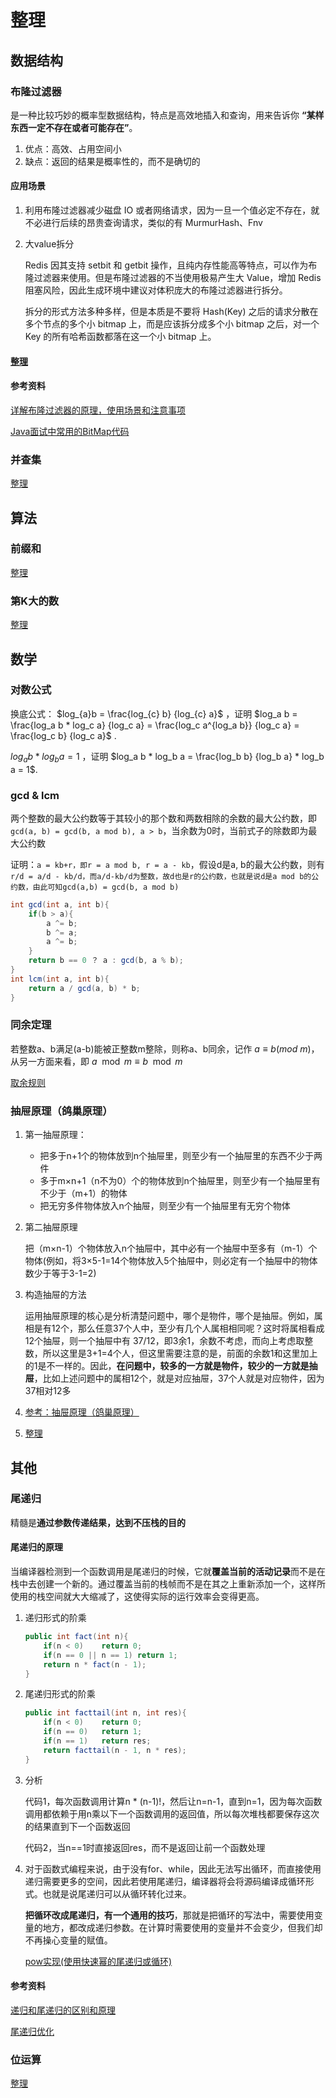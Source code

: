 # 整理

## 数据结构

### 布隆过滤器

是一种比较巧妙的概率型数据结构，特点是高效地插入和查询，用来告诉你 **“某样东西一定不存在或者可能存在”**。

1. 优点：高效、占用空间小
2. 缺点：返回的结果是概率性的，而不是确切的

#### 应用场景

1. 利用布隆过滤器减少磁盘 IO 或者网络请求，因为一旦一个值必定不存在，就不必进行后续的昂贵查询请求，类似的有 MurmurHash、Fnv 

2. 大value拆分

   Redis 因其支持 setbit 和 getbit 操作，且纯内存性能高等特点，可以作为布隆过滤器来使用。但是布隆过滤器的不当使用极易产生大 Value，增加 Redis 阻塞风险，因此生成环境中建议对体积庞大的布隆过滤器进行拆分。

   拆分的形式方法多种多样，但是本质是不要将 Hash(Key) 之后的请求分散在多个节点的多个小 bitmap 上，而是应该拆分成多个小 bitmap 之后，对一个 Key 的所有哈希函数都落在这一个小 bitmap 上。

#### [整理](数据结构和算法/BitMap.md)

#### 参考资料

[详解布隆过滤器的原理，使用场景和注意事项](<https://zhuanlan.zhihu.com/p/43263751>)

[Java面试中常用的BitMap代码](<https://www.jianshu.com/p/9e7f8f33a61a>)

### 并查集

[整理](数据结构和算法/并查集.md)

## 算法

### 前缀和

[整理](数据结构和算法/前缀和.md)

### 第K大的数

[整理](数据结构和算法/第K大的数.md)

## 数学

### 对数公式

换底公式： $log_{a}b = \frac{log_{c} b} {log_{c} a}$ ，证明 $log_a b = \frac{log_a b * log_c a} {log_c a} = \frac{log_c a^{log_a b}} {log_c a} = \frac{log_c b} {log_c a}$ . 

$log_{a}b * log_{b}a = 1$ ，证明 $log_a b * log_b a = \frac{log_b b} {log_b a} * log_b a = 1$. 

### gcd & lcm

两个整数的最大公约数等于其较小的那个数和两数相除的余数的最大公约数，即`gcd(a, b) = gcd(b, a mod b), a > b`，当余数为0时，当前式子的除数即为最大公约数

证明：`a = kb+r，即r = a mod b, r = a - kb`，假设d是a, b的最大公约数，则有`r/d = a/d - kb/d，而a/d-kb/d为整数，故d也是r的公约数，也就是说d是a mod b的公约数，由此可知gcd(a,b) = gcd(b, a mod b)`

```java
int gcd(int a, int b){
    if(b > a){
        a ^= b;
        b ^= a;
        a ^= b;
    }
    return b == 0 ？ a : gcd(b, a % b);
}
int lcm(int a, int b){
    return a / gcd(a, b) * b;
}
```

### 同余定理

若整数a、b满足(a-b)能被正整数m整除，则称a、b同余，记作 $a \equiv b (mod\ m)$，从另一方面来看，即 $a \mod m \equiv b \mod m$ 

[取余规则](#数学/取余规则.md)

### 抽屉原理（鸽巢原理）

1. 第一抽屉原理：

   - 把多于n+1个的物体放到n个抽屉里，则至少有一个抽屉里的东西不少于两件
   - 多于m×n+1（n不为0）个的物体放到n个抽屉里，则至少有一个抽屉里有不少于（m+1）的物体
   - 把无穷多件物体放入n个抽屉，则至少有一个抽屉里有无穷个物体

2. 第二抽屉原理

   把（m×n-1）个物体放入n个抽屉中，其中必有一个抽屉中至多有（m-1）个物体(例如，将3×5-1=14个物体放入5个抽屉中，则必定有一个抽屉中的物体数少于等于3-1=2)

3. 构造抽屉的方法

   运用抽屉原理的核心是分析清楚问题中，哪个是物件，哪个是抽屉。例如，属相是有12个，那么任意37个人中，至少有几个人属相相同呢？这时将属相看成12个抽屉，则一个抽屉中有 37/12，即3余1，余数不考虑，而向上考虑取整数，所以这里是3+1=4个人，但这里需要注意的是，前面的余数1和这里加上的1是不一样的。因此，**在问题中，较多的一方就是物件，较少的一方就是抽屉**，比如上述问题中的属相12个，就是对应抽屉，37个人就是对应物件，因为37相对12多

4. [参考：抽屉原理（鸽巢原理）](https://blog.csdn.net/Destinymiao/article/details/81392751)

5. [整理](数据结构和算法/抽屉原理.md)



## 其他

### 尾递归

精髓是**通过参数传递结果，达到不压栈的目的**

#### 尾递归的原理

当编译器检测到一个函数调用是尾递归的时候，它就**覆盖当前的活动记录**而不是在栈中去创建一个新的。通过覆盖当前的栈帧而不是在其之上重新添加一个，这样所使用的栈空间就大大缩减了，这使得实际的运行效率会变得更高。

1. 递归形式的阶乘

   ```java
   public int fact(int n){
       if(n < 0)	return 0;
       if(n == 0 || n == 1)	return 1;
       return n * fact(n - 1);
   }
   ```

2. 尾递归形式的阶乘

   ```java
   public int facttail(int n, int res){
       if(n < 0)	return 0;
       if(n == 0)	return 1;
       if(n == 1)	return res;
       return facttail(n - 1, n * res);
   }
   ```

3. 分析

   代码1，每次函数调用计算n \* (n-1)!，然后让n=n-1，直到n=1，因为每次函数调用都依赖于用n乘以下一个函数调用的返回值，所以每次堆栈都要保存这次的结果直到下一个函数返回

   代码2，当n==1时直接返回res，而不是返回让前一个函数处理

4. 对于函数式编程来说，由于没有for、while，因此无法写出循环，而直接使用递归需要更多的空间，因此若使用尾递归，编译器将会将源码编译成循环形式。也就是说尾递归可以从循环转化过来。

   **把循环改成尾递归，有一个通用的技巧**，那就是把循环的写法中，需要使用变量的地方，都改成递归参数。在计算时需要使用的变量并不会变少，但我们却不再操心变量的赋值。

   [pow实现(使用快速幂的尾递归或循环)](<https://leetcode-cn.com/problems/powx-n/>)

#### 参考资料

[递归和尾递归的区别和原理](https://blog.csdn.net/zcyzsy/article/details/77151709)

[尾递归优化](<https://zhuanlan.zhihu.com/p/24305359>)

### 位运算

[整理](数据结构和算法/位运算.md)

